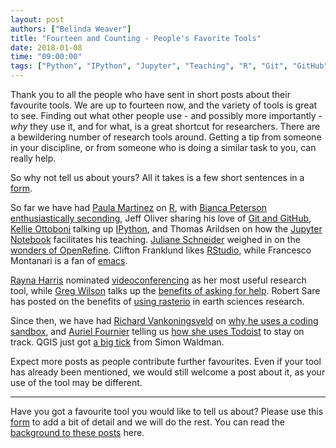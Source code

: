 ```yaml
---
layout: post
authors: ["Belinda Weaver"]
title: "Fourteen and Counting - People's Favorite Tools"
date: 2018-01-08
time: "09:00:00"
tags: ["Python", "IPython", "Jupyter", "Teaching", "R", "Git", "GitHub", "Videoconferencing", "emacs", "RStudio", "rasterio", "GIS", "Coding", "Software Carpentry"]
---
```


Thank you to all the people who have sent in short posts about their favourite tools. We are up to fourteen now, and the variety
of tools is great to see. Finding out what other people use - and possibly more importantly - *why* they use it, and for what, is a great 
shortcut for researchers. There are a bewildering number of research tools around. Getting a tip from someone in your discipline, or from
someone who is doing a similar task to you, can really help.

So why not tell us about yours? All it takes is a few short sentences in a [form](https://docs.google.com/forms/d/e/1FAIpQLSeiu5NzJsLxYueaQrNn_qKbaa5JR2Sz12CeCRyedKQxwb54Dw/viewform).

So far we have had [Paula Martinez](https://twitter.com/orchid00) on [R](https://software-carpentry.org/blog/2017/10/my-fave-tool.html),
with [Bianca Peterson](https://twitter.com/BinxiePeterson) [enthusiastically seconding](https://software-carpentry.org/blog/2017/11/bianca-fave.html),
Jeff Oliver sharing his love of [Git and GitHub](https://software-carpentry.org/blog/2017/10/oliver-fave.html),
[Kellie Ottoboni](https://twitter.com/kellieotto) talking up [IPython](https://software-carpentry.org/blog/2017/10/ottoboni-fave.html),
and Thomas Arildsen on
how the [Jupyter Notebook](https://software-carpentry.org/blog/2017/10/arildsen-fave.html) facilitates his teaching.
[Juliane Schneider](https://twitter.com/JulianeS) weighed in on
the [wonders of OpenRefine](https://software-carpentry.org/blog/2017/10/schneider-fave.html).
Clifton Franklund likes [RStudio](https://software-carpentry.org/blog/2017/11/franklund.html),
while Francesco Montanari is a fan of [emacs](https://software-carpentry.org/blog/2017/11/fm-fave-tool.html).

[Rayna Harris](https://twitter.com/raynamharris)
nominated [videoconferencing](https://software-carpentry.org/blog/2017/11/harris-fave.html)
as her most useful research tool, while [Greg Wilson](https://twitter.com/gvwilson) talks
up the [benefits of asking for help](https://software-carpentry.org/blog/2017/11/asking-for-help.html).
Robert Sare has posted on the benefits of [using rasterio](http://www.datacarpentry.org/blog/sare-favorite/) in
earth sciences research.

Since then, we have had [Richard Vankoningsveld](https://twitter.com/richyvk) 
on [why he uses a coding sandbox](https://software-carpentry.org/blog/2017/12/replit_fave.html), 
and [Auriel Fournier](https://twitter.com/RallidaeRule) telling 
us [how she uses Todoist](https://software-carpentry.org/blog/2017/12/fave-tool-todoist.html) to stay on track. 
QGIS just got [a big tick](https://software-carpentry.org/blog/2018/01/waldman-fave.html) from Simon Waldman.

Expect more posts as people contribute further favourites. Even if your tool has already been mentioned, we would still welcome a post about it,
as your use of the tool may be different.

---

Have you got a favourite tool you would like to tell us about?
Please use this [form](https://docs.google.com/forms/d/e/1FAIpQLSeiu5NzJsLxYueaQrNn_qKbaa5JR2Sz12CeCRyedKQxwb54Dw/viewform)
to add a bit of detail and we will do the rest. You can read the [background to these posts](https://software-carpentry.org/blog/2017/10/fave-tools.html) here.
